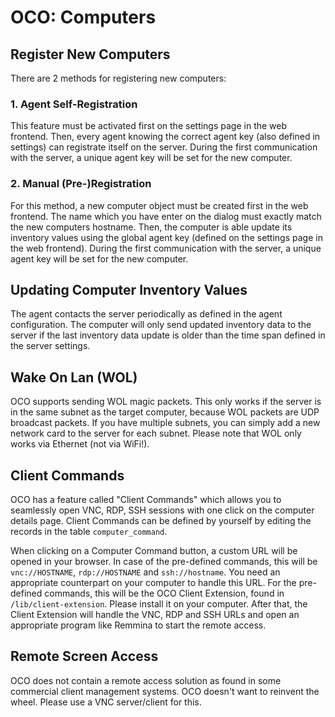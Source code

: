 # OCO: Computers

## Register New Computers
There are 2 methods for registering new computers:

### 1. Agent Self-Registration
This feature must be activated first on the settings page in the web frontend. Then, every agent knowing the correct agent key (also defined in settings) can registrate itself on the server. During the first communication with the server, a unique agent key will be set for the new computer.

### 2. Manual (Pre-)Registration
For this method, a new computer object must be created first in the web frontend. The name which you have enter on the dialog must exactly match the new computers hostname. Then, the computer is able update its inventory values using the global agent key (defined on the settings page in the web frontend). During the first communication with the server, a unique agent key will be set for the new computer.

## Updating Computer Inventory Values
The agent contacts the server periodically as defined in the agent configuration. The computer will only send updated inventory data to the server if the last inventory data update is older than the time span defined in the server settings.

## Wake On Lan (WOL)
OCO supports sending WOL magic packets. This only works if the server is in the same subnet as the target computer, because WOL packets are UDP broadcast packets. If you have multiple subnets, you can simply add a new network card to the server for each subnet. Please note that WOL only works via Ethernet (not via WiFi!).

## Client Commands
OCO has a feature called "Client Commands" which allows you to seamlessly open VNC, RDP, SSH sessions with one click on the computer details page. Client Commands can be defined by yourself by editing the records in the table `computer_command`.

When clicking on a Computer Command button, a custom URL will be opened in your browser. In case of the pre-defined commands, this will be `vnc://HOSTNAME`, `rdp://HOSTNAME` and `ssh://hostname`. You need an appropriate counterpart on your computer to handle this URL. For the pre-defined commands, this will be the OCO Client Extension, found in `/lib/client-extension`. Please install it on your computer. After that, the Client Extension will handle the VNC, RDP and SSH URLs and open an appropriate program like Remmina to start the remote access.

## Remote Screen Access
OCO does not contain a remote access solution as found in some commercial client management systems. OCO doesn't want to reinvent the wheel. Please use a VNC server/client for this.
